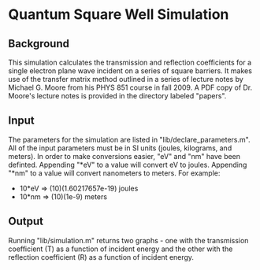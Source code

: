 Quantum Square Well Simulation
==============================


Background
----------
This simulation calculates the transmission and reflection coefficients for a single electron plane wave incident on a series of square barriers.  It makes use of the transfer matrix method outlined in a series of lecture notes by Michael G. Moore from his PHYS 851 course in fall 2009.  A PDF copy of Dr. Moore's lecture notes is provided in the directory labeled "papers".


Input
-----
The parameters for the simulation are listed in "lib/declare\_parameters.m".  All of the input parameters must be in SI units (joules, kilograms, and meters).  In order to make conversions easier, "eV" and "nm" have been definted.  Appending "\*eV" to a value will convert eV to joules.  Appending "\*nm" to a value will convert nanometers to meters.  For example:

* 10\*eV => (10)(1.60217657e-19) joules
* 10\*nm => (10)(1e-9) meters


Output
------
Running "lib/simulation.m" returns two graphs - one with the transmission coefficient (T) as a function of incident energy and the other with the reflection coefficient (R) as a function of incident energy.
